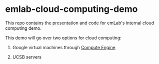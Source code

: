# emlab-cloud-computing-demo
This repo contains the presentation and code for emLab's internal cloud computing demo.

This demo will go over two options for cloud computing:

1. Google virtual machines through [Compute Engine](https://console.cloud.google.com/compute) 

2. UCSB servers  
